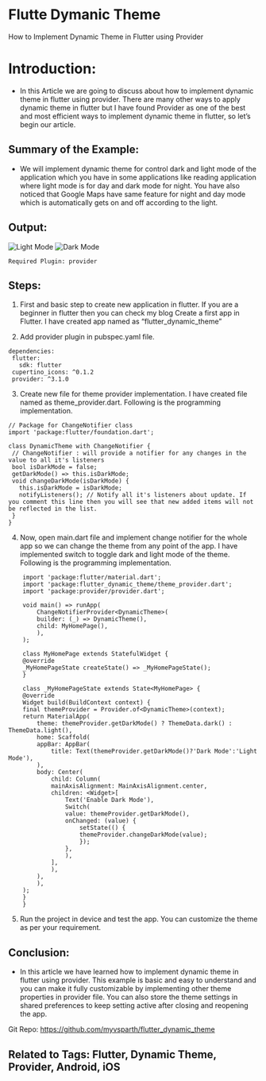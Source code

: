# Flutte Dymanic Theme
How to Implement Dynamic Theme in Flutter using Provider

# Introduction:
- In this Article we are going to discuss about how to implement dynamic theme in flutter using provider. There are many other ways to apply dynamic theme in flutter but I have found Provider as one of the best and most efficient ways to implement dynamic theme in flutter, so let’s begin our article.

## Summary of the Example:
- We will implement dynamic theme for control dark and light mode of the application which you have in some applications like reading application where light mode is for day and dark mode for night. You have also noticed that Google Maps have same feature for night and day mode which is automatically gets on and off according to the light.

## Output:
![Light Mode](https://raw.githubusercontent.com/myvsparth/flutter_dynamic_theme/master/screenshots/1.png)
![Dark Mode](https://raw.githubusercontent.com/myvsparth/flutter_dynamic_theme/master/screenshots/2.png)

    Required Plugin: provider

## Steps:
1. First and basic step to create new application in flutter. If you are a beginner in flutter then you can check my blog Create a first app in Flutter. I have created app named as “flutter_dynamic_theme”

2. Add provider plugin in pubspec.yaml file.
```
dependencies:
 flutter:
   sdk: flutter
 cupertino_icons: ^0.1.2
 provider: ^3.1.0
```

3. Create new file for theme provider implementation. I have created file named as theme_provider.dart. Following is the programming implementation.

```
// Package for ChangeNotifier class
import 'package:flutter/foundation.dart';
 
class DynamicTheme with ChangeNotifier {
 // ChangeNotifier : will provide a notifier for any changes in the value to all it's listeners
 bool isDarkMode = false;
 getDarkMode() => this.isDarkMode;
 void changeDarkMode(isDarkMode) {
   this.isDarkMode = isDarkMode;
   notifyListeners(); // Notify all it's listeners about update. If you comment this line then you will see that new added items will not be reflected in the list.
 }
}
```

4. Now, open main.dart file and implement change notifier for the whole app so we can change the theme from any point of the app. I have implemented switch to toggle dark and light mode of the theme. Following is the programming implementation.

```
    import 'package:flutter/material.dart';
    import 'package:flutter_dynamic_theme/theme_provider.dart';
    import 'package:provider/provider.dart';
    
    void main() => runApp(
        ChangeNotifierProvider<DynamicTheme>(
        builder: (_) => DynamicTheme(),
        child: MyHomePage(),
        ),
    );
    
    class MyHomePage extends StatefulWidget {
    @override
    _MyHomePageState createState() => _MyHomePageState();
    }
    
    class _MyHomePageState extends State<MyHomePage> {
    @override
    Widget build(BuildContext context) {
    final themeProvider = Provider.of<DynamicTheme>(context);
    return MaterialApp(
        theme: themeProvider.getDarkMode() ? ThemeData.dark() : ThemeData.light(),
        home: Scaffold(
        appBar: AppBar(
            title: Text(themeProvider.getDarkMode()?'Dark Mode':'Light Mode'),
        ),
        body: Center(
            child: Column(
            mainAxisAlignment: MainAxisAlignment.center,
            children: <Widget>[
                Text('Enable Dark Mode'),
                Switch(
                value: themeProvider.getDarkMode(),
                onChanged: (value) {
                    setState(() {
                    themeProvider.changeDarkMode(value);
                    });
                },
                ),
            ],
            ),
        ),
        ),
    );
    }
    }
```

5. Run the project in device and test the app. You can customize the theme as per your requirement.

## Conclusion:
-   In this article we have learned how to implement dynamic theme in flutter using provider. This example is basic and easy to understand and you can make it fully customizable by implementing other theme properties in provider file. You can also store the theme settings in shared preferences to keep setting active after closing and reopening the app.

Git Repo: https://github.com/myvsparth/flutter_dynamic_theme

## Related to Tags: Flutter, Dynamic Theme, Provider, Android, iOS

